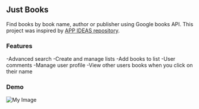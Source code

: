 ## Just Books

Find books by book name, author or publisher using Google books API. This project was inspired by [APP IDEAS repository](https://github.com/florinpop17/app-ideas).

### Features

-Advanced search
-Create and manage lists
-Add books to list
-User comments
-Manage user profile
-View other users books when you click on their name

### Demo

![My Image](https://raw.githubusercontent.com/babadinho/just-books/main/client/public/just-books.gif)
